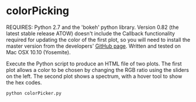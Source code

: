 # colorPicking

REQUIRES: Python 2.7 and the 'bokeh' python library. Version 0.82 (the latest stable release ATOW) doesn't include the Callback functionality required for updating the color of the first plot, so you will need to install the master version from the developers' [GitHub page](https://github.com/bokeh/bokeh). Written and tested on Mac OSX 10.10 (Yosemite).

Execute the Python script to produce an HTML file of two plots. The first plot allows a color to be chosen by changing the RGB ratio using the sliders on the left. The second plot shows a spectrum, with a hover tool to show the hex codes. 

  `python colorPicker.py`
